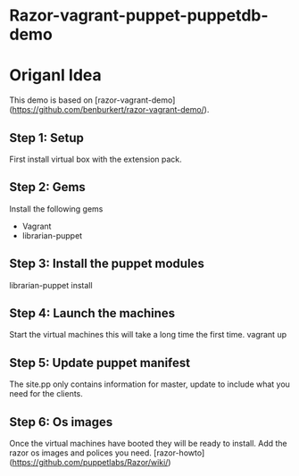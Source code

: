 Razor-vagrant-puppet-puppetdb-demo
==================================

# Origanl Idea

This demo is based on [razor-vagrant-demo] (https://github.com/benburkert/razor-vagrant-demo/).

## Step 1: Setup
First install virtual box with the extension pack.

## Step 2: Gems
Install the following gems

* Vagrant
* librarian-puppet

## Step 3: Install the puppet modules
librarian-puppet install

## Step 4: Launch the machines
Start the virtual machines this will take a long time the first time.
vagrant up

## Step 5: Update puppet manifest
The site.pp only contains information for master, update to include what you need for the clients.

## Step 6: Os images
Once the virtual machines have booted they will be ready to install. Add the razor os images and polices you need.
[razor-howto] (https://github.com/puppetlabs/Razor/wiki/)
